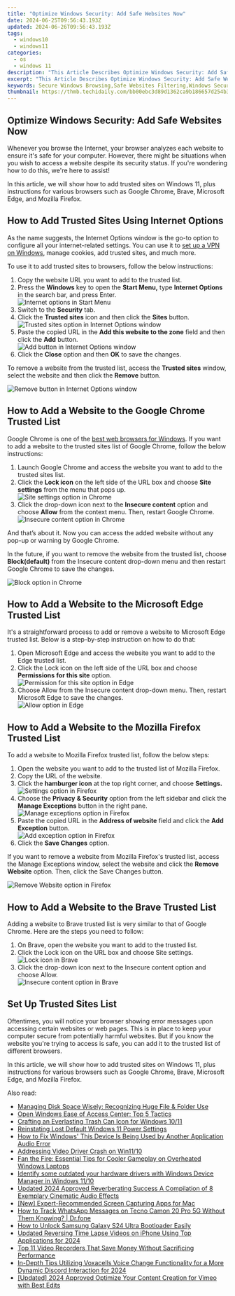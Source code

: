 ```yaml
---
title: "Optimize Windows Security: Add Safe Websites Now"
date: 2024-06-25T09:56:43.193Z
updated: 2024-06-26T09:56:43.193Z
tags:
  - windows10
  - windows11
categories:
  - os
  - windows 11
description: "This Article Describes Optimize Windows Security: Add Safe Websites Now"
excerpt: "This Article Describes Optimize Windows Security: Add Safe Websites Now"
keywords: Secure Windows Browsing,Safe Websites Filtering,Windows Security Update,Browser Safety Features,Protecting Windows Users,Enhance Internet Safety,Add Safe Sites Now
thumbnail: https://thmb.techidaily.com/bb00ebc3d89d1362ca9b186657d254b37c10a245e721f7dc9d791e4530e6a65b.jpeg
---
```


## Optimize Windows Security: Add Safe Websites Now

 Whenever you browse the Internet, your browser analyzes each website to ensure it's safe for your computer. However, there might be situations when you wish to access a website despite its security status. If you're wondering how to do this, we're here to assist!

 In this article, we will show how to add trusted sites on Windows 11, plus instructions for various browsers such as Google Chrome, Brave, Microsoft Edge, and Mozilla Firefox.

## How to Add Trusted Sites Using Internet Options

 As the name suggests, the Internet Options window is the go-to option to configure all your internet-related settings. You can use it to [set up a VPN on Windows](https://www.makeuseof.com/tag/setup-vpn-windows-10/), manage cookies, add trusted sites, and much more.

 To use it to add trusted sites to browsers, follow the below instructions:

1. Copy the website URL you want to add to the trusted list.
2. Press the **Windows** key to open the **Start Menu,** type **Internet Options** in the search bar, and press Enter.  
![Internet options in Start Menu](https://static1.makeuseofimages.com/wordpress/wp-content/uploads/2023/07/internet-options.jpg)
3. Switch to the **Security** tab.
4. Click the **Trusted sites** icon and then click the **Sites** button.  
![Trusted sites option in Internet Options window](https://static1.makeuseofimages.com/wordpress/wp-content/uploads/2023/07/trusted-sites-option.jpg)
5. Paste the copied URL in the **Add this website to the zone** field and then click the **Add** button.  
![Add button in Internet Options window](https://static1.makeuseofimages.com/wordpress/wp-content/uploads/2023/07/add-button.jpg)
6. Click the **Close** option and then **OK** to save the changes.

 To remove a website from the trusted list, access the **Trusted sites** window, select the website and then click the **Remove** button.

![Remove button in Internet Options window](https://static1.makeuseofimages.com/wordpress/wp-content/uploads/2023/07/remove-button.jpg)

## How to Add a Website to the Google Chrome Trusted List

 Google Chrome is one of the [best web browsers for Windows](https://www.makeuseof.com/windows-11-best-browsers/). If you want to add a website to the trusted sites list of Google Chrome, follow the below instructions:

1. Launch Google Chrome and access the website you want to add to the trusted sites list.
2. Click the **Lock icon** on the left side of the URL box and choose **Site settings** from the menu that pops up.  
![Site settings option in Chrome](https://static1.makeuseofimages.com/wordpress/wp-content/uploads/2023/07/site-settings.jpg)
3. Click the drop-down icon next to the **Insecure content** option and choose **Allow** from the context menu. Then, restart Google Chrome.  
![Insecure content option in Chrome](https://static1.makeuseofimages.com/wordpress/wp-content/uploads/2023/07/insecure-content.jpg)

 And that’s about it. Now you can access the added website without any pop-up or warning by Google Chrome.

 In the future, if you want to remove the website from the trusted list, choose **Block(default)** from the Insecure content drop-down menu and then restart Google Chrome to save the changes.

![Block option in Chrome](https://static1.makeuseofimages.com/wordpress/wp-content/uploads/2023/07/block-option.jpg)

## How to Add a Website to the Microsoft Edge Trusted List

 It's a straightforward process to add or remove a website to Microsoft Edge trusted list. Below is a step-by-step instruction on how to do that:

1. Open Microsoft Edge and access the website you want to add to the Edge trusted list.
2. Click the Lock icon on the left side of the URL box and choose **Permissions** **for this site** option.  
![Permission for this site option in Edge](https://static1.makeuseofimages.com/wordpress/wp-content/uploads/2023/07/permission-for-this-site.jpg)
3. Choose Allow from the Insecure content drop-down menu. Then, restart Microsoft Edge to save the changes.  
![Allow option in Edge](https://static1.makeuseofimages.com/wordpress/wp-content/uploads/2023/07/allow-option.jpg)

## How to Add a Website to the Mozilla Firefox Trusted List

 To add a website to Mozilla Firefox trusted list, follow the below steps:

1. Open the website you want to add to the trusted list of Mozilla Firefox.
2. Copy the URL of the website.
3. Click the **hamburger icon** at the top right corner, and choose **Settings.**  
![Settings option in Firefox](https://static1.makeuseofimages.com/wordpress/wp-content/uploads/2023/07/settings-option.jpg)
4. Choose the **Privacy** **& Security** option from the left sidebar and click the **Manage Exceptions** button in the right pane.  
![Manage exceptions option in Firefox](https://static1.makeuseofimages.com/wordpress/wp-content/uploads/2023/07/manage-exceptions-option.jpg)
5. Paste the copied URL in the **Address of website** field and click the **Add Exception** button.  
![Add exception option in Firefox](https://static1.makeuseofimages.com/wordpress/wp-content/uploads/2023/07/add-exception-option.jpg)
6. Click the **Save Changes** option.

 If you want to remove a website from Mozilla Firefox's trusted list, access the Manage Exceptions window, select the website and click the **Remove Website** option. Then, click the Save Changes button.

![Remove Website option in Firefox](https://static1.makeuseofimages.com/wordpress/wp-content/uploads/2023/07/remove-website-option.jpg)

## How to Add a Website to the Brave Trusted List

 Adding a website to Brave trusted list is very similar to that of Google Chrome. Here are the steps you need to follow:

1. On Brave, open the website you want to add to the trusted list.
2. Click the Lock icon on the URL box and choose Site settings.  
![Lock icon in Brave](https://static1.makeuseofimages.com/wordpress/wp-content/uploads/2023/07/lock-icon.jpg)
3. Click the drop-down icon next to the Insecure content option and choose Allow.  
![Insecure content option in Brave](https://static1.makeuseofimages.com/wordpress/wp-content/uploads/2023/07/insecure-content-1.jpg)

## Set Up Trusted Sites List

 Oftentimes, you will notice your browser showing error messages upon accessing certain websites or web pages. This is in place to keep your computer secure from potentially harmful websites. But if you know the website you're trying to access is safe, you can add it to the trusted list of different browsers.

 In this article, we will show how to add trusted sites on Windows 11, plus instructions for various browsers such as Google Chrome, Brave, Microsoft Edge, and Mozilla Firefox.

<span class="atpl-alsoreadstyle">Also read:</span>
<div><ul>
<li><a href="https://win11.techidaily.com/managing-disk-space-wisely-recognizing-huge-file-and-folder-use/"><u>Managing Disk Space Wisely: Recognizing Huge File & Folder Use</u></a></li>
<li><a href="https://win11.techidaily.com/open-windows-ease-of-access-center-top-5-tactics/"><u>Open Windows Ease of Access Center: Top 5 Tactics</u></a></li>
<li><a href="https://win11.techidaily.com/crafting-an-everlasting-trash-can-icon-for-windows-1011/"><u>Crafting an Everlasting Trash Can Icon for Windows 10/11</u></a></li>
<li><a href="https://win11.techidaily.com/reinstating-lost-default-windows-11-power-settings/"><u>Reinstating Lost Default Windows 11 Power Settings</u></a></li>
<li><a href="https://win11.techidaily.com/how-to-fix-windows-this-device-is-being-used-by-another-application-audio-error/"><u>How to Fix Windows' This Device Is Being Used by Another Application Audio Error</u></a></li>
<li><a href="https://win11.techidaily.com/addressing-video-driver-crash-on-win1110/"><u>Addressing Video Driver Crash on Win11/10</u></a></li>
<li><a href="https://win11.techidaily.com/fan-the-fire-essential-tips-for-cooler-gameplay-on-overheated-windows-laptops/"><u>Fan the Fire: Essential Tips for Cooler Gameplay on Overheated Windows Laptops</u></a></li>
<li><a href="https://review-topics.techidaily.com/identify-some-outdated-your-hardware-drivers-with-windows-device-manager-in-windows-1110-by-drivereasy-guide/"><u>Identify some outdated your hardware drivers with Windows Device Manager in Windows 11/10</u></a></li>
<li><a href="https://sound-tweaking.techidaily.com/updated-2024-approved-reverberating-success-a-compilation-of-8-exemplary-cinematic-audio-effects/"><u>Updated 2024 Approved Reverberating Success A Compilation of 8 Exemplary Cinematic Audio Effects</u></a></li>
<li><a href="https://screen-recording.techidaily.com/new-expert-recommended-screen-capturing-apps-for-mac/"><u>[New] Expert-Recommended Screen Capturing Apps for Mac</u></a></li>
<li><a href="https://android-location-track.techidaily.com/how-to-track-whatsapp-messages-on-tecno-camon-20-pro-5g-without-them-knowing-drfone-by-drfone-virtual-android/"><u>How to Track WhatsApp Messages on Tecno Camon 20 Pro 5G Without Them Knowing? | Dr.fone</u></a></li>
<li><a href="https://android-unlock.techidaily.com/how-to-unlock-samsung-galaxy-s24-ultra-bootloader-easily-by-drfone-android/"><u>How to Unlock Samsung Galaxy S24 Ultra Bootloader Easily</u></a></li>
<li><a href="https://ai-editing-video.techidaily.com/updated-reversing-time-lapse-videos-on-iphone-using-top-applications-for-2024/"><u>Updated Reversing Time Lapse Videos on iPhone Using Top Applications for 2024</u></a></li>
<li><a href="https://youtube-videos.techidaily.com/top-11-video-recorders-that-save-money-without-sacrificing-performance/"><u>Top 11 Video Recorders That Save Money Without Sacrificing Performance</u></a></li>
<li><a href="https://sound-tweaking.techidaily.com/in-depth-tips-utilizing-voxacells-voice-change-functionality-for-a-more-dynamic-discord-interaction-for-2024/"><u>In-Depth Tips Utilizing Voxacells Voice Change Functionality for a More Dynamic Discord Interaction for 2024</u></a></li>
<li><a href="https://vimeo-videos.techidaily.com/updated-2024-approved-optimize-your-content-creation-for-vimeo-with-best-edits/"><u>[Updated] 2024 Approved  Optimize Your Content Creation for Vimeo with Best Edits</u></a></li>
</ul></div>

<ins class="adsbygoogle"
      style="display:block"
      data-ad-client="ca-pub-7571918770474297"
      data-ad-slot="8358498916"
      data-ad-format="auto"
      data-full-width-responsive="true"></ins>